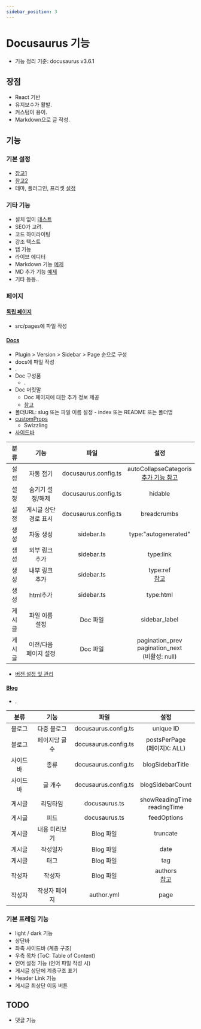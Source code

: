 ```yaml
---
sidebar_position: 3
---
```

# Docusaurus 기능
* 기능 정리 기준: docusaurus v3.6.1
## 장점
* React 기반
* 유지보수가 활발.
* 커스텀이 용이.
* Markdown으로 글 작성.
## 기능
### 기본 설정
* [참고1](https://github.com/4Tel/4Tel.github.io/blob/main/docusaurus.config.ts)
* [참고2](https://docusaurus.io/docs/configuration)
* 테마, 플러그인, 프리셋 [설정](https://docusaurus.io/docs/configuration#theme-plugin-and-preset-configurations)
### 기타 기능
* 설치 없이 [테스트](https://docusaurus.io/docs/playground)
* SEO가 고려.
* 코드 하이라이팅
* 강조 텍스트
* 탭 기능
* 라이브 에디터
* Markdown 기능 [예제](/tuto/md/md.md)
* MD 추가 기능 [예제](<../Examples/Examples.md>)
* 기타 등등..
### 페이지
#### [독립 페이지](https://docusaurus.io/docs/creating-pages)
* src/pages에 파일 작성
#### [Docs](https://docusaurus.io/docs/docs-introduction)
* Plugin > Version > Sidebar > Page 순으로 구성
* docs에 파일 작성
* <Glossary id="docs-main"/>.
* Doc 구성품
    * <Glossary id="docs-partial"/>.
* Doc 머릿말
    * Doc 페이지에 대한 추가 정보 제공
    * [참고](https://docusaurus.io/docs/api/plugins/@docusaurus/plugin-content-docs#markdown-front-matter)
* 폴더URL: slug 또는 파일 이름 설정 - index 또는 README 또는 폴더명
* [customProps](https://docusaurus.io/docs/sidebar#passing-custom-props)
    * Swizzling
* [사이드바](https://docusaurus.io/docs/sidebar)

분류|기능|파일|설정
:-:|:-:|:-:|:-:
설정|자동 접기|docusaurus.config.ts|autoCollapseCategoris<br/>[추가 기능 참고](https://docusaurus.io/docs/sidebar/items#collapsible-categories)
설정|숨기기 설정/해제|docusaurus.config.ts|hidable
설정|게시글 상단 경로 표시|docusaurus.config.ts|breadcrumbs
생성|자동 생성|sidebar.ts|type:"autogenerated"
생성|외부 링크 추가|sidebar.ts|type:link
생성|내부 링크 추가|sidebar.ts|type:ref<br/>[참고](https://docusaurus.io/docs/sidebar/multiple-sidebars#sidebar-item-ref)
생성|html추가|sidebar.ts|type:html
게시글|파일 이름 설정|Doc 파일|sidebar_label
게시글|이전/다음 페이지 설정|Doc 파일|pagination_prev<br/>pagination_next<br/>(비활성: null)
* [버전 설정 및 관리](https://docusaurus.io/docs/versioning)
#### [Blog](https://docusaurus.io/docs/blog)
* <Glossary id="blog-main"/>.

분류|기능|파일|설정
:-:|:-:|:-:|:-:
블로그|다중 블로그|docusaurus.config.ts|unique ID
블로그|페이지당 글 수|docusaurus.config.ts|postsPerPage<br/>(페이지X: ALL)
사이드바|종류|docusaurus.config.ts|blogSidebarTitle
사이드바|글 개수|docusaurus.config.ts|blogSidebarCount
게시글|리딩타임|docusaurus.ts|showReadingTime<br/>readingTime
게시글|피드|docusaurus.ts|feedOptions
게시글|내용 미리보기|Blog 파일|truncate
게시글|작성일자|Blog 파일|date
게시글|태그|Blog 파일|tag
작성자|작성자|Blog 파일|authors<br/>[참고](https://docusaurus.io/docs/blog#global-authors)
작성자|작성자 페이지|author.yml|page

### 기본 프레임 기능
* light / dark 기능
* 상단바
* 좌측 사이드바 (계층 구조)
* 우측 목차 (ToC: Table of Content)
* 언어 설정 기능 (언어 파일 작성 시)
* 게시글 상단에 계층구조 표기
* Header Link 기능
* 게시글 최상단 이동 버튼
## TODO
* 댓글 기능
